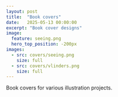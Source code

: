```yaml
---
layout: post
title:  "Book covers"
date:   2025-05-13 00:00:00
excerpt: "Book cover designs"
image:
  feature: seeing.png
  hero_top_position: -200px
images:
  - src: covers/seeing.png
    size: full
  - src: covers/vlinders.png
    size: full
---
```


Book covers for various illustration projects.